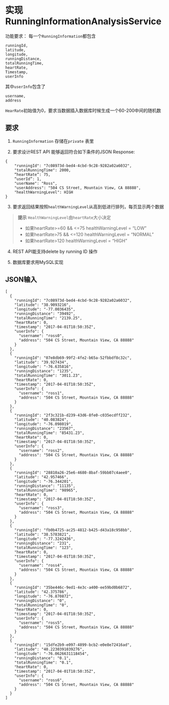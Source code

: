 # 实现 RunningInformationAnalysisService

功能要求：
每一个`RunningInformation`都包含
```
runningId,
latitude,
longitude,
runningDistance,
totalRunningTime,
heartRate,
Timestamp,
userInfo
```

其中`userInfo`包含了
```
username,
address
```

`HearRate`初始值为0，要求当数据插入数据库时候生成一个60-200中间的随机数

## 要求
1. `RunningInformation` 存储在`private` 表里

2. 要求设计REST API 能够返回符合如下条件的JSON Response:
```
{
    "runningId": "7c08973d-bed4-4cbd-9c28-9282a02a6032",
    "totalRunningTime": 2000,
    “heartRate”: 75, 
    “userId”: 1,
    "userName": "Ross",
    "userAddress": "504 CS Street, Mountain View, CA 88888",
    "healthWarningLevel": HIGH
}
```

3. 要求返回结果按照`healthWarningLevel`从高到低进行排列，每页显示两个数据

>**提示**
>`HealthWarningLevel`由`heartRate`大小决定
> - 如果heartRate>=60 && <=75 healthWarningLevel = “LOW”
> - 如果heartRate>75 && <=120 healthWarningLevel = “NORMAL”
> - 如果heartRate>120 healthWarningLevel = “HIGH”

4. REST API能支持delete by running ID 操作

5. 数据库要求用MySQL实现

## JSON输入
```
[
  {
    "runningId": "7c08973d-bed4-4cbd-9c28-9282a02a6032",
    "latitude": "38.9093216",
    "longitude": "-77.0036435",
    "runningDistance": "39492",
    "totalRunningTime": "2139.25",
    "heartRate": 0,
    "timestamp": "2017-04-01T18:50:35Z",
    "userInfo": {
      "username": "ross0",
      "address": "504 CS Street, Mountain View, CA 88888"
    }
  },
  {
    "runningId": "07e8db69-99f2-4fe2-b65a-52fbbdf8c32c",
    "latitude": "39.927434",
    "longitude": "-76.635816",
    "runningDistance": "1235",
    "totalRunningTime": "3011.23",
    "heartRate": 0,
    "timestamp": "2017-04-01T18:50:35Z",
    "userInfo": {
      "username": "ross1",
      "address": "504 CS Street, Mountain View, CA 88888"
    }
  },
  {
    "runningId": "2f3c321b-d239-43d6-8fe0-c035ecdff232",
    "latitude": "40.083824",
    "longitude": "-76.098019",
    "runningDistance": "23567",
    "totalRunningTime": "85431.23",
    "heartRate": 0,
    "timestamp": "2017-04-01T18:50:35Z",
    "userInfo": {
      "username": "ross2",
      "address": "504 CS Street, Mountain View, CA 88888"
    }
  },
  {
    "runningId": "28810a26-25e6-4680-8baf-59bb07c4aee0",
    "latitude": "42.957466",
    "longitude": "-76.344201",
    "runningDistance": "11135",
    "totalRunningTime": "98965",
    "heartRate": 0,
    "timestamp": "2017-04-01T18:50:35Z",
    "userInfo": {
      "username": "ross3",
      "address": "504 CS Street, Mountain View, CA 88888"
    }
  },
  {
    "runningId": "fb0b4725-ac25-4812-b425-d43a18c958bb",
    "latitude": "38.5783821",
    "longitude": "-77.3242436",
    "runningDistance": "231",
    "totalRunningTime": "123",
    "heartRate": 0,
    "timestamp": "2017-04-01T18:50:35Z",
    "userInfo": {
      "username": "ross4",
      "address": "504 CS Street, Mountain View, CA 88888"
    }
  },
  {
    "runningId": "35be446c-9ed1-4e3c-a400-ee59bd0b6872",
    "latitude": "42.375786",
    "longitude": "-76.870872",
    "runningDistance": "0",
    "totalRunningTime": "0",
    "heartRate": 0,
    "timestamp": "2017-04-01T18:50:35Z",
    "userInfo": {
      "username": "ross5",
      "address": "504 CS Street, Mountain View, CA 88888"
    }
  },
  {
    "runningId": "15dfe2b9-e097-4899-bcb2-e0e8e72416ad",
    "latitude": "40.2230391039276",
    "longitude": "-76.0626631118454",
    "runningDistance": "0.1",
    "totalRunningTime": "0.1",
    "heartRate": 0,
    "timestamp": "2017-04-01T18:50:35Z",
    "userInfo": {
      "username": "ross6",
      "address": "504 CS Street, Mountain View, CA 88888"
    }
  }
]
```
